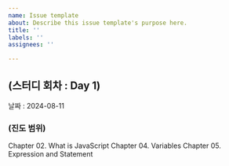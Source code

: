 ```yaml
---
name: Issue template
about: Describe this issue template's purpose here.
title: ''
labels: ''
assignees: ''

---
```


## (스터디 회차 : Day 1) 
날짜 : 2024-08-11
### (진도 범위) 
Chapter 02. What is JavaScript
Chapter 04. Variables
Chapter 05. Expression and Statement
